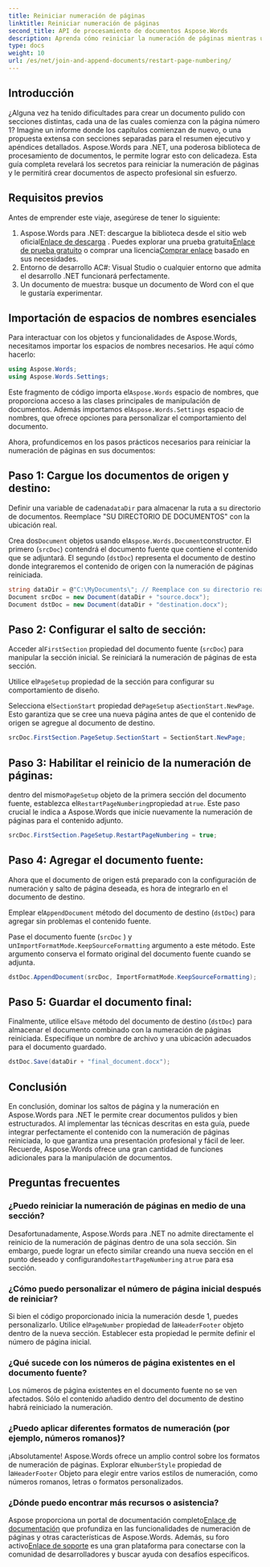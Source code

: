 ```yaml
---
title: Reiniciar numeración de páginas
linktitle: Reiniciar numeración de páginas
second_title: API de procesamiento de documentos Aspose.Words
description: Aprenda cómo reiniciar la numeración de páginas mientras une y agrega documentos de Word usando Aspose.Words para .NET.
type: docs
weight: 10
url: /es/net/join-and-append-documents/restart-page-numbering/
---
```

## Introducción

¿Alguna vez ha tenido dificultades para crear un documento pulido con secciones distintas, cada una de las cuales comienza con la página número 1? Imagine un informe donde los capítulos comienzan de nuevo, o una propuesta extensa con secciones separadas para el resumen ejecutivo y apéndices detallados. Aspose.Words para .NET, una poderosa biblioteca de procesamiento de documentos, le permite lograr esto con delicadeza. Esta guía completa revelará los secretos para reiniciar la numeración de páginas y le permitirá crear documentos de aspecto profesional sin esfuerzo.

## Requisitos previos

Antes de emprender este viaje, asegúrese de tener lo siguiente:

1.  Aspose.Words para .NET: descargue la biblioteca desde el sitio web oficial[Enlace de descarga](https://releases.aspose.com/words/net/) . Puedes explorar una prueba gratuita[Enlace de prueba gratuito](https://releases.aspose.com/) o comprar una licencia[Comprar enlace](https://purchase.aspose.com/buy) basado en sus necesidades.
2. Entorno de desarrollo AC#: Visual Studio o cualquier entorno que admita el desarrollo .NET funcionará perfectamente.
3. Un documento de muestra: busque un documento de Word con el que le gustaría experimentar.

## Importación de espacios de nombres esenciales

Para interactuar con los objetos y funcionalidades de Aspose.Words, necesitamos importar los espacios de nombres necesarios. He aquí cómo hacerlo:

```csharp
using Aspose.Words;
using Aspose.Words.Settings;
```

 Este fragmento de código importa el`Aspose.Words` espacio de nombres, que proporciona acceso a las clases principales de manipulación de documentos. Además importamos el`Aspose.Words.Settings` espacio de nombres, que ofrece opciones para personalizar el comportamiento del documento.


Ahora, profundicemos en los pasos prácticos necesarios para reiniciar la numeración de páginas en sus documentos:

## Paso 1: Cargue los documentos de origen y destino:

 Definir una variable de cadena`dataDir` para almacenar la ruta a su directorio de documentos. Reemplace "SU DIRECTORIO DE DOCUMENTOS" con la ubicación real.

 Crea dos`Document` objetos usando el`Aspose.Words.Document`constructor. El primero (`srcDoc`) contendrá el documento fuente que contiene el contenido que se adjuntará. El segundo (`dstDoc`) representa el documento de destino donde integraremos el contenido de origen con la numeración de páginas reiniciada.

```csharp
string dataDir = @"C:\MyDocuments\"; // Reemplace con su directorio real
Document srcDoc = new Document(dataDir + "source.docx");
Document dstDoc = new Document(dataDir + "destination.docx");
```

## Paso 2: Configurar el salto de sección:

 Acceder al`FirstSection` propiedad del documento fuente (`srcDoc`) para manipular la sección inicial. Se reiniciará la numeración de páginas de esta sección.

 Utilice el`PageSetup` propiedad de la sección para configurar su comportamiento de diseño.

 Selecciona el`SectionStart` propiedad de`PageSetup` a`SectionStart.NewPage`. Esto garantiza que se cree una nueva página antes de que el contenido de origen se agregue al documento de destino.

```csharp
srcDoc.FirstSection.PageSetup.SectionStart = SectionStart.NewPage;
```

## Paso 3: Habilitar el reinicio de la numeración de páginas:

 dentro del mismo`PageSetup` objeto de la primera sección del documento fuente, establezca el`RestartPageNumbering`propiedad a`true`. Este paso crucial le indica a Aspose.Words que inicie nuevamente la numeración de páginas para el contenido adjunto.

```csharp
srcDoc.FirstSection.PageSetup.RestartPageNumbering = true;
```

## Paso 4: Agregar el documento fuente:

Ahora que el documento de origen está preparado con la configuración de numeración y salto de página deseada, es hora de integrarlo en el documento de destino.

 Emplear el`AppendDocument` método del documento de destino (`dstDoc`) para agregar sin problemas el contenido fuente.

Pase el documento fuente (`srcDoc` ) y un`ImportFormatMode.KeepSourceFormatting` argumento a este método. Este argumento conserva el formato original del documento fuente cuando se adjunta.

```csharp
dstDoc.AppendDocument(srcDoc, ImportFormatMode.KeepSourceFormatting);
```

## Paso 5: Guardar el documento final:

 Finalmente, utilice el`Save` método del documento de destino (`dstDoc`) para almacenar el documento combinado con la numeración de páginas reiniciada. Especifique un nombre de archivo y una ubicación adecuados para el documento guardado.

```csharp
dstDoc.Save(dataDir + "final_document.docx");
```

## Conclusión

En conclusión, dominar los saltos de página y la numeración en Aspose.Words para .NET le permite crear documentos pulidos y bien estructurados. Al implementar las técnicas descritas en esta guía, puede integrar perfectamente el contenido con la numeración de páginas reiniciada, lo que garantiza una presentación profesional y fácil de leer. Recuerde, Aspose.Words ofrece una gran cantidad de funciones adicionales para la manipulación de documentos.

## Preguntas frecuentes

### ¿Puedo reiniciar la numeración de páginas en medio de una sección?

 Desafortunadamente, Aspose.Words para .NET no admite directamente el reinicio de la numeración de páginas dentro de una sola sección. Sin embargo, puede lograr un efecto similar creando una nueva sección en el punto deseado y configurando`RestartPageNumbering` a`true` para esa sección.

### ¿Cómo puedo personalizar el número de página inicial después de reiniciar?

 Si bien el código proporcionado inicia la numeración desde 1, puedes personalizarlo. Utilice el`PageNumber` propiedad de la`HeaderFooter` objeto dentro de la nueva sección. Establecer esta propiedad le permite definir el número de página inicial.

### ¿Qué sucede con los números de página existentes en el documento fuente?

Los números de página existentes en el documento fuente no se ven afectados. Sólo el contenido añadido dentro del documento de destino habrá reiniciado la numeración.

### ¿Puedo aplicar diferentes formatos de numeración (por ejemplo, números romanos)?

 ¡Absolutamente! Aspose.Words ofrece un amplio control sobre los formatos de numeración de páginas. Explorar el`NumberStyle` propiedad de la`HeaderFooter` Objeto para elegir entre varios estilos de numeración, como números romanos, letras o formatos personalizados.

### ¿Dónde puedo encontrar más recursos o asistencia?

 Aspose proporciona un portal de documentación completo[Enlace de documentación](https://reference.aspose.com/words/net/) que profundiza en las funcionalidades de numeración de páginas y otras características de Aspose.Words. Además, su foro activo[Enlace de soporte](https://forum.aspose.com/c/words/8) es una gran plataforma para conectarse con la comunidad de desarrolladores y buscar ayuda con desafíos específicos.